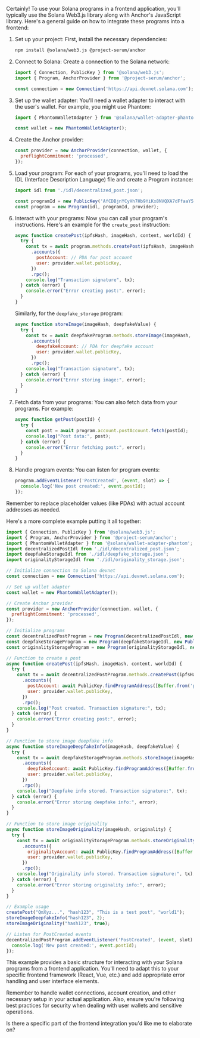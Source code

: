 Certainly! To use your Solana programs in a frontend application, you'll typically use the Solana Web3.js library along with Anchor's JavaScript library. Here's a general guide on how to integrate these programs into a frontend:



1. Set up your project:
   First, install the necessary dependencies:

   ```bash
   npm install @solana/web3.js @project-serum/anchor
   ```

2. Connect to Solana:
   Create a connection to the Solana network:

   ```javascript
   import { Connection, PublicKey } from '@solana/web3.js';
   import { Program, AnchorProvider } from '@project-serum/anchor';

   const connection = new Connection('https://api.devnet.solana.com');
   ```

3. Set up the wallet adapter:
   You'll need a wallet adapter to interact with the user's wallet. For example, you might use Phantom:

   ```javascript
   import { PhantomWalletAdapter } from '@solana/wallet-adapter-phantom';

   const wallet = new PhantomWalletAdapter();
   ```

4. Create the Anchor provider:

   ```javascript
   const provider = new AnchorProvider(connection, wallet, {
     preflightCommitment: 'processed',
   });
   ```

5. Load your program:
   For each of your programs, you'll need to load the IDL (Interface Description Language) file and create a Program instance:

   ```javascript
   import idl from './idl/decentralized_post.json';

   const programId = new PublicKey('AfCDBjnYCyHh7Hb9YiKx8NVQXA7dFfaaY5yFFF8DabJb');
   const program = new Program(idl, programId, provider);
   ```

6. Interact with your programs:
   Now you can call your program's instructions. Here's an example for the `create_post` instruction:

   ```javascript
   async function createPost(ipfsHash, imageHash, content, worldId) {
     try {
       const tx = await program.methods.createPost(ipfsHash, imageHash, content, worldId)
         .accounts({
           postAccount: // PDA for post account
           user: provider.wallet.publicKey,
         })
         .rpc();
       console.log("Transaction signature", tx);
     } catch (error) {
       console.error("Error creating post:", error);
     }
   }
   ```

   Similarly, for the `deepfake_storage` program:

   ```javascript
   async function storeImage(imageHash, deepfakeValue) {
     try {
       const tx = await deepfakeProgram.methods.storeImage(imageHash, deepfakeValue)
         .accounts({
           deepfakeAccount: // PDA for deepfake account
           user: provider.wallet.publicKey,
         })
         .rpc();
       console.log("Transaction signature", tx);
     } catch (error) {
       console.error("Error storing image:", error);
     }
   }
   ```

7. Fetch data from your programs:
   You can also fetch data from your programs. For example:

   ```javascript
   async function getPost(postId) {
     try {
       const post = await program.account.postAccount.fetch(postId);
       console.log("Post data:", post);
     } catch (error) {
       console.error("Error fetching post:", error);
     }
   }
   ```

8. Handle program events:
   You can listen for program events:

   ```javascript
   program.addEventListener('PostCreated', (event, slot) => {
     console.log('New post created:', event.postId);
   });
   ```

Remember to replace placeholder values (like PDAs) with actual account addresses as needed.

Here's a more complete example putting it all together:

```javascript
import { Connection, PublicKey } from '@solana/web3.js';
import { Program, AnchorProvider } from '@project-serum/anchor';
import { PhantomWalletAdapter } from '@solana/wallet-adapter-phantom';
import decentralizedPostIdl from './idl/decentralized_post.json';
import deepfakeStorageIdl from './idl/deepfake_storage.json';
import originalityStorageIdl from './idl/originality_storage.json';

// Initialize connection to Solana devnet
const connection = new Connection('https://api.devnet.solana.com');

// Set up wallet adapter
const wallet = new PhantomWalletAdapter();

// Create Anchor provider
const provider = new AnchorProvider(connection, wallet, {
  preflightCommitment: 'processed',
});

// Initialize programs
const decentralizedPostProgram = new Program(decentralizedPostIdl, new PublicKey('AfCDBjnYCyHh7Hb9YiKx8NVQXA7dFfaaY5yFFF8DabJb'), provider);
const deepfakeStorageProgram = new Program(deepfakeStorageIdl, new PublicKey('Aqyqt3mnUVMDErUPvQm9e4LDWHHtJKpLXsBhkumbk6L2'), provider);
const originalityStorageProgram = new Program(originalityStorageIdl, new PublicKey('4CAZ7URST3D1yMU968iZtEEerN4TCZW2eKDvDWqHSZvE'), provider);

// Function to create a post
async function createPost(ipfsHash, imageHash, content, worldId) {
  try {
    const tx = await decentralizedPostProgram.methods.createPost(ipfsHash, imageHash, content, worldId)
      .accounts({
        postAccount: await PublicKey.findProgramAddress([Buffer.from('post')], decentralizedPostProgram.programId),
        user: provider.wallet.publicKey,
      })
      .rpc();
    console.log("Post created. Transaction signature:", tx);
  } catch (error) {
    console.error("Error creating post:", error);
  }
}

// Function to store image deepfake info
async function storeImageDeepfakeInfo(imageHash, deepfakeValue) {
  try {
    const tx = await deepfakeStorageProgram.methods.storeImage(imageHash, deepfakeValue)
      .accounts({
        deepfakeAccount: await PublicKey.findProgramAddress([Buffer.from('deepfake')], deepfakeStorageProgram.programId),
        user: provider.wallet.publicKey,
      })
      .rpc();
    console.log("Deepfake info stored. Transaction signature:", tx);
  } catch (error) {
    console.error("Error storing deepfake info:", error);
  }
}

// Function to store image originality
async function storeImageOriginality(imageHash, originality) {
  try {
    const tx = await originalityStorageProgram.methods.storeOriginality(imageHash, originality)
      .accounts({
        originalityAccount: await PublicKey.findProgramAddress([Buffer.from('originality')], originalityStorageProgram.programId),
        user: provider.wallet.publicKey,
      })
      .rpc();
    console.log("Originality info stored. Transaction signature:", tx);
  } catch (error) {
    console.error("Error storing originality info:", error);
  }
}

// Example usage
createPost("QmXyz...", "hash123", "This is a test post", "world1");
storeImageDeepfakeInfo("hash123", 2);
storeImageOriginality("hash123", true);

// Listen for PostCreated events
decentralizedPostProgram.addEventListener('PostCreated', (event, slot) => {
  console.log('New post created:', event.postId);
});

```

This example provides a basic structure for interacting with your Solana programs from a frontend application. You'll need to adapt this to your specific frontend framework (React, Vue, etc.) and add appropriate error handling and user interface elements.

Remember to handle wallet connections, account creation, and other necessary setup in your actual application. Also, ensure you're following best practices for security when dealing with user wallets and sensitive operations.

Is there a specific part of the frontend integration you'd like me to elaborate on?